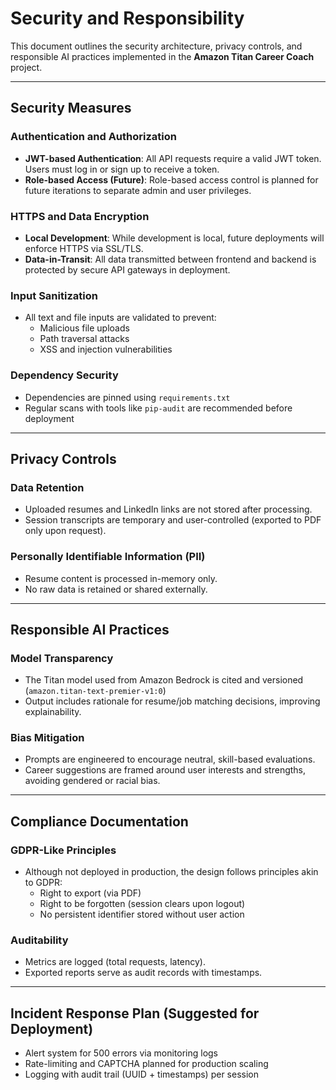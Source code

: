 #  Security and Responsibility

This document outlines the security architecture, privacy controls, and responsible AI practices implemented in the **Amazon Titan Career Coach** project.

---

##  Security Measures

###  Authentication and Authorization
- **JWT-based Authentication**: All API requests require a valid JWT token. Users must log in or sign up to receive a token.
- **Role-based Access (Future)**: Role-based access control is planned for future iterations to separate admin and user privileges.

###  HTTPS and Data Encryption
- **Local Development**: While development is local, future deployments will enforce HTTPS via SSL/TLS.
- **Data-in-Transit**: All data transmitted between frontend and backend is protected by secure API gateways in deployment.

###  Input Sanitization
- All text and file inputs are validated to prevent:
  - Malicious file uploads
  - Path traversal attacks
  - XSS and injection vulnerabilities

###  Dependency Security
- Dependencies are pinned using `requirements.txt`
- Regular scans with tools like `pip-audit` are recommended before deployment

---

##  Privacy Controls

###  Data Retention
- Uploaded resumes and LinkedIn links are not stored after processing.
- Session transcripts are temporary and user-controlled (exported to PDF only upon request).

###  Personally Identifiable Information (PII)
- Resume content is processed in-memory only.
- No raw data is retained or shared externally.

---

##  Responsible AI Practices

###  Model Transparency
- The Titan model used from Amazon Bedrock is cited and versioned (`amazon.titan-text-premier-v1:0`)
- Output includes rationale for resume/job matching decisions, improving explainability.

###  Bias Mitigation
- Prompts are engineered to encourage neutral, skill-based evaluations.
- Career suggestions are framed around user interests and strengths, avoiding gendered or racial bias.

---

##  Compliance Documentation

###  GDPR-Like Principles
- Although not deployed in production, the design follows principles akin to GDPR:
  - Right to export (via PDF)
  - Right to be forgotten (session clears upon logout)
  - No persistent identifier stored without user action

###  Auditability
- Metrics are logged (total requests, latency).
- Exported reports serve as audit records with timestamps.

---

##  Incident Response Plan (Suggested for Deployment)

- Alert system for 500 errors via monitoring logs
- Rate-limiting and CAPTCHA planned for production scaling
- Logging with audit trail (UUID + timestamps) per session
